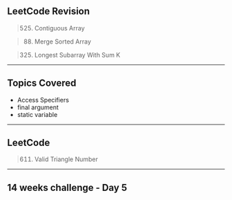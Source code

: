 ## LeetCode Revision

> 525. Contiguous Array

> 88. Merge Sorted Array

> 325. Longest Subarray With Sum K

---

## Topics Covered

- Access Specifiers
- final argument
- static variable

---

## LeetCode

> 611. Valid Triangle Number

---

## 14 weeks challenge - Day 5
